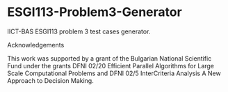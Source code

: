 # ESGI113-Problem3-Generator

IICT-BAS ESGI113 problem 3 test cases generator.

Acknowledgements

This work was supported by a grant of the Bulgarian National Scientific Fund under the grants DFNI 02/20 Efficient Parallel Algorithms for Large Scale Computational Problems and DFNI 02/5 InterCriteria Analysis A New Approach to Decision Making.
